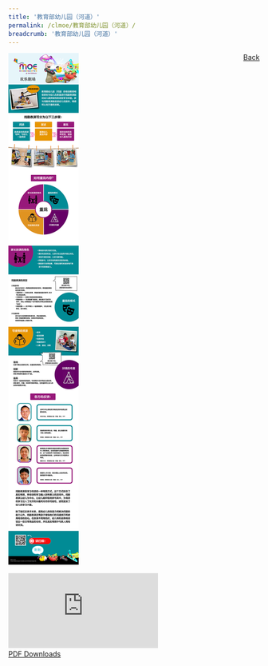 ```yaml
---
title: '教育部幼儿园（河道）'
permalink: /clmoe/教育部幼儿园（河道）/
breadcrumb: '教育部幼儿园（河道）'
---
```

<a href="/gallery/华文学习展示区-chinese-exhibitions-c/preschool/" style="float:right;">Back</a>
 <img src="/images/MKWATERWAY-CL.jpg"> <br/>
<div class="video-container">
  <iframe src="https://www.youtube.com/embed/d6fmLlW8eoE" frameborder="0" allow="accelerometer; autoplay; encrypted-media; gyroscope; picture-in-picture" allowfullscreen></iframe></div>
<a href="/Sharing-Sessions/01-website-exhibitor-template-pdf.pdf" download>PDF Downloads</a>
